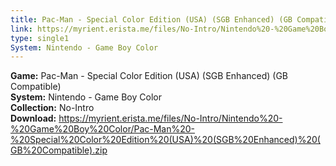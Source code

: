 ```yaml
---
title: Pac-Man - Special Color Edition (USA) (SGB Enhanced) (GB Compatible)
link: https://myrient.erista.me/files/No-Intro/Nintendo%20-%20Game%20Boy%20Color/Pac-Man%20-%20Special%20Color%20Edition%20(USA)%20(SGB%20Enhanced)%20(GB%20Compatible).zip
type: single1
System: Nintendo - Game Boy Color
---
```

<b>Game:</b> Pac-Man - Special Color Edition (USA) (SGB Enhanced) (GB Compatible)<br>
<b>System:</b> Nintendo - Game Boy Color<br>
<b>Collection:</b> No-Intro<br>
<b>Download:</b> https://myrient.erista.me/files/No-Intro/Nintendo%20-%20Game%20Boy%20Color/Pac-Man%20-%20Special%20Color%20Edition%20(USA)%20(SGB%20Enhanced)%20(GB%20Compatible).zip
